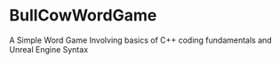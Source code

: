 # BullCowWordGame
A Simple Word Game Involving basics of C++ coding fundamentals and Unreal Engine Syntax

